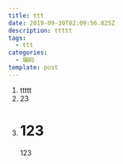 ```yaml
---
title: ttt
date: 2019-09-30T02:09:56.825Z
description: ttttt
tags:
  - ttt
categories:
  - 编码
template: post
---
```

1. ttttt
2. 23
3. # 123
   123
